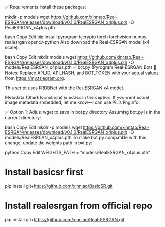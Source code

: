 ✅ Requirements
Install these packages:

mkdir -p models
wget https://github.com/xinntao/Real-ESRGAN/releases/download/v0.1.0/RealESRGAN_x4plus.pth -O RealESRGAN_x4plus.pth


bash
Copy
Edit
pip install pyrogram tgcrypto torch torchvision numpy realesrgan opencv-python
Also download the Real-ESRGAN model (x4 scale):

bash
Copy
Edit
mkdir models
wget https://github.com/xinntao/Real-ESRGAN/releases/download/v0.1.0/RealESRGAN_x4plus.pth -O models/RealESRGAN_x4plus.pth
✅ bot.py (Pyrogram Real-ESRGAN Bot)
📝 Notes:
Replace API_ID, API_HASH, and BOT_TOKEN with your actual values from https://my.telegram.org.

This script uses RRDBNet with the RealESRGAN x4 model.

Metadata (SharkToonsIndia) is added in the caption. If you want actual image metadata embedded, let me know—I can use PIL’s PngInfo.


✅ Option 1: Adjust wget to save in bot.py directory
Assuming bot.py is in the current directory:

bash
Copy
Edit
mkdir -p models
wget https://github.com/xinntao/Real-ESRGAN/releases/download/v0.1.0/RealESRGAN_x4plus.pth -O models/RealESRGAN_x4plus.pth
To make bot.py compatible with this change, update the weights path in bot.py:

python
Copy
Edit
WEIGHTS_PATH = "models/RealESRGAN_x4plus.pth"




# Install basicsr first
pip install git+https://github.com/xinntao/BasicSR.git

# Install realesrgan from official repo
pip install git+https://github.com/xinntao/Real-ESRGAN.git

